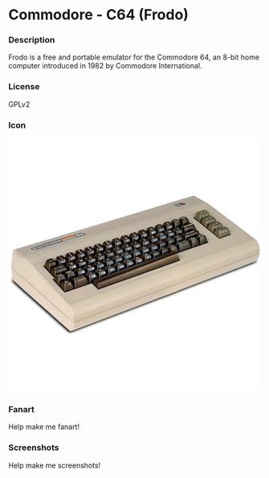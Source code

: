 # Commodore - C64 (Frodo)

### Description

Frodo is a free and portable emulator for the Commodore 64, an 8-bit home computer introduced in 1982 by Commodore International.

### License

GPLv2

### Icon

![Commodore - C64 (Frodo) icon](game.libretro.frodo/resources/icon.png)

### Fanart

Help make me fanart!

### Screenshots

Help make me screenshots!
